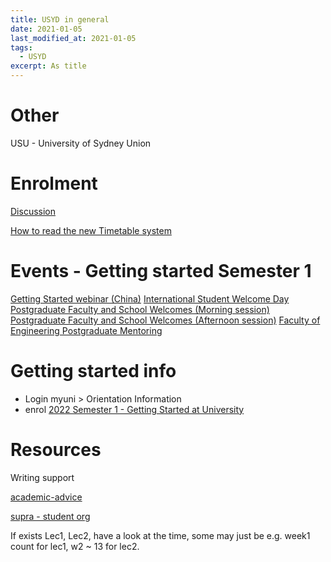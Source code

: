 ```yaml
---
title: USYD in general
date: 2021-01-05
last_modified_at: 2021-01-05
tags:
  - USYD
excerpt: As title
---
```


# Other

USU - University of Sydney Union

# Enrolment

[Discussion](https://canvas.sydney.edu.au/courses/2806/discussion_topics)

[How to read the new Timetable system](https://www.sydney.edu.au/students/timetables.html)

# Events - Getting started Semester 1

[Getting Started webinar (China)](https://orientation.sydney.edu.au/directory/sponsor/195843/getting-started-webinar-china?i=1FBEe3nfREXiafC3nSkPVkVcMcRsCXTV)
[International Student Welcome Day](https://orientation.sydney.edu.au/directory/sponsor/195842/international-student-welcome-day?i=1FBEe3nfREXiafC3nSkPVkVcMcRsCXTV)
[Postgraduate Faculty and School Welcomes (Morning session)](https://orientation.sydney.edu.au/directory/sponsor/197727/postgraduate-faculty-and-school-welcomes-morning-session?i=1FBEe3nfREXiafC3nSkPVkVcMcRsCXTV)
[Postgraduate Faculty and School Welcomes (Afternoon session)](https://orientation.sydney.edu.au/directory/sponsor/197728/postgraduate-faculty-and-school-welcomes-afternoon-session?i=1FBEe3nfREXiafC3nSkPVkVcMcRsCXTV)
[Faculty of Engineering Postgraduate Mentoring](https://orientation.sydney.edu.au/directory/sponsor/197724/faculty-of-engineering-postgraduate-mentoring?i=1FBEe3nfREXiafC3nSkPVkVcMcRsCXTV)

# Getting started info

- Login myuni > Orientation Information
- enrol [2022 Semester 1 - Getting Started at University](https://canvas.sydney.edu.au/courses/38265)
# Resources

Writing support

[academic-advice](https://www.sydney.edu.au/students/course-planning/academic-advice.html)

[supra - student org](https://supra.net.au)

If exists Lec1, Lec2, have a look at the time, some may just be e.g. week1 count for lec1, w2 ~ 13 for lec2.